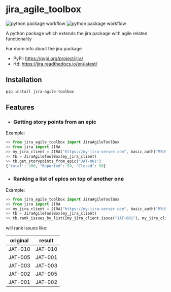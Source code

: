 # jira_agile_toolbox

![python package workflow](https://github.com/studioj/jira-agile-toolbox/actions/workflows/python-publish.yml/badge.svg)
![python package workflow](https://github.com/studioj/jira-agile-toolbox/actions/workflows/python-package.yml/badge.svg)


A python package which extends the jira package with agile related functionality

For more info about the jira package

- PyPi: https://pypi.org/project/jira/
- rtd:  https://jira.readthedocs.io/en/latest/

## Installation
```bash
pip install jira-agile-toolbox
```

## Features

- ### Getting story points from an epic

Example:
```python
>> from jira_agile_toolbox import JiraAgileToolBox
>> from jira import JIRA
>> my_jira_client = JIRA("https://my-jira-server.com", basic_auth("MYUSERNAME","MYPASSWORD")
>> tb = JiraAgileToolBox(my_jira_client)
>> tb.get_storypoints_from_epic("JAT-001")
{'total': 100, "Reported": 50, "Closed": 50}
```

- ### Ranking a list of epics on top of another one

Example:
```python
>> from jira_agile_toolbox import JiraAgileToolBox
>> from jira import JIRA
>> my_jira_client = JIRA("https://my-jira-server.com", basic_auth("MYUSERNAME","MYPASSWORD")
>> tb = JiraAgileToolBox(my_jira_client)
>> tb.rank_issues_by_list([my_jira_client.issue("JAT-001"), my_jira_client.issue("JAT-003")] my_jira_client.issue("JAT-005"))
```

will rank issues like:

| original | result |
| -------- | ------ |
| JAT-010 | JAT-010
| JAT-005 | JAT-001
| JAT-003 | JAT-003 
| JAT-002 | JAT-005
| JAT-001 | JAT-002




